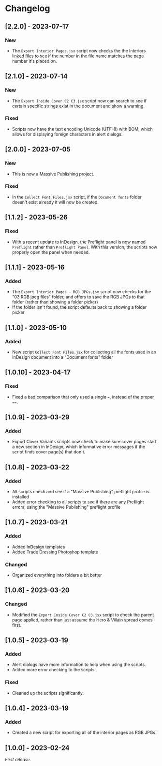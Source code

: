 # Changelog

## [2.2.0] - 2023-07-17

### New

- The `Export Interior Pages.jsx` script now checks the the Interiors linked files to see if the number in the file name matches the page number it's placed on.

## [2.1.0] - 2023-07-14

### New

- The `Export Inside Cover C2 C3.jsx` script now can search to see if certain specific strings exist in the document and show a warning.

### Fixed

- Scripts now have the text encoding Unicode (UTF-8) with BOM, which allows for displaying foreign characters in alert dialogs.

## [2.0.0] - 2023-07-05

### New

- This is now a Massive Publishing project.

### Fixed

- In the `Collect Font Files.jsx` script, if the `Document fonts` folder doesn't exist already it will now be created.

## [1.1.2] - 2023-05-26

### Fixed

- With a recent update to InDesign, the Preflight panel is now named `Preflight` rather than `Preflight Panel`. With this version, the scripts now properly open the panel when needed.

## [1.1.1] - 2023-05-16

### Added

- The `Export Interior Pages - RGB JPGs.jsx` script now checks for the "03 RGB jpeg files" folder, and offers to save the RGB JPGs to that folder (rather than showing a folder picker)
- If the folder isn't found, the script defaults back to showing a folder picker

## [1.1.0] - 2023-05-10

### Added

- New script `Collect Font Files.jsx` for collecting all the fonts used in an InDesign document into a "Document fonts" folder

## [1.0.10] - 2023-04-17

### Fixed

- Fixed a bad comparison that only used a single `=`, instead of the proper `==`.

## [1.0.9] - 2023-03-29

### Added

- Export Cover Variants scripts now check to make sure cover pages start a new section in InDesign, which informative error messages if the script finds cover page(s) that don't.

## [1.0.8] - 2023-03-22

### Added

- All scripts check and see if a "Massive Publishing" preflight profile is installed
- Added error checking to all scripts to see if there are any Preflight errors, using the "Massive Publishing" preflight profile

## [1.0.7] - 2023-03-21

### Added

- Added InDesign templates
- Added Trade Dressing Photoshop template

### Changed

- Organized everything into folders a bit better

## [1.0.6] - 2023-03-20

### Changed

- Modified the `Export Inside Cover C2 C3.jsx` script to check the parent page applied, rather than just assume the Hero & Villain spread comes first.

## [1.0.5] - 2023-03-19

### Added

- Alert dialogs have more information to help when using the scripts.
- Added more error checking to the scripts.

### Fixed

- Cleaned up the scripts significantly.

## [1.0.4] - 2023-03-19

### Added

- Created a new script for exporting all of the interior pages as RGB JPGs.

## [1.0.0] - 2023-02-24

_First release._